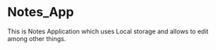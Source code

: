 # Notes_App
This is Notes Application which uses Local storage and allows to edit among other things.
